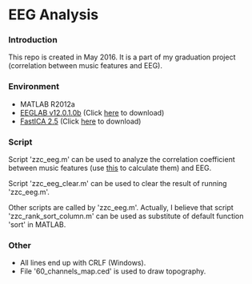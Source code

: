 # EEG Analysis #

### Introduction ###
This repo is created in May 2016. It is a part of my graduation project (correlation between music features and EEG).  

### Environment ###

* MATLAB R2012a  
* [EEGLAB v12.0.1.0b](http://sccn.ucsd.edu/eeglab/) (Click [here](https://bitbucket.org/zzc_actual/eeg-analysis/downloads/eeglab12_0_1_0b.zip) to download)  
* [FastICA 2.5](http://research.ics.aalto.fi/ica/fastica/) (Click [here](https://bitbucket.org/zzc_actual/eeg-analysis/downloads/FastICA_2.5.zip) to download)  

### Script ###

Script 'zzc_eeg.m' can be used to analyze the correlation coefficient between music features (use [this](https://bitbucket.org/zzc_actual/music-feature-analysis) to calculate them) and EEG.  

Script 'zzc_eeg_clear.m' can be used to clear the result of running 'zzc_eeg.m'.  

Other scripts are called by 'zzc_eeg.m'. Actually, I believe that script 'zzc_rank_sort_column.m' can be used as substitute of default function 'sort' in MATLAB.  

### Other ###

* All lines end up with CRLF (Windows).  
* File '60_channels_map.ced' is used to draw topography.  